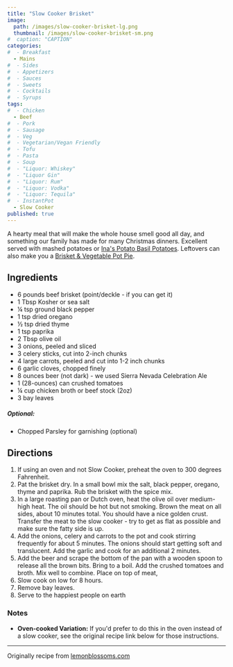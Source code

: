 ```yaml
---
title: "Slow Cooker Brisket"
image: 
  path: /images/slow-cooker-brisket-lg.png
  thumbnail: /images/slow-cooker-brisket-sm.png
#  caption: "CAPTION"
categories:
#  - Breakfast
  - Mains
#  - Sides
#  - Appetizers
#  - Sauces
#  - Sweets
#  - Cocktails
#  - Syrups
tags:
#  - Chicken
  - Beef
#  - Pork
#  - Sausage
#  - Veg
#  - Vegetarian/Vegan Friendly
#  - Tofu
#  - Pasta
#  - Soup
#  - "Liquor: Whiskey"
#  - "Liquor Gin"
#  - "Liquor: Rum"
#  - "Liquor: Vodka"
#  - "Liquor: Tequila"
#  - InstantPot
  - Slow Cooker
published: true
---
```


A hearty meal that will make the whole house smell good all day, and something our family has made for many Christmas dinners. Excellent served with mashed potatoes or [Ina's Potato Basil Potatoes](/recipes/potato-basil-puree). Leftovers can also make you a [Brisket & Vegetable Pot Pie](/recipes/brisket-pot-pie).

## Ingredients

* 6 pounds beef brisket (point/deckle - if you can get it)
* 1 Tbsp Kosher or sea salt
* ¼ tsp ground black pepper
* 1 tsp dried oregano
* ½ tsp dried thyme
* 1 tsp paprika
* 2 Tbsp olive oil
* 3 onions, peeled and sliced
* 3 celery sticks, cut into 2-inch chunks
* 4 large carrots, peeled and cut into 1-2 inch chunks
* 6 garlic cloves, chopped finely
* 8 ounces beer (not dark) - we used Sierra Nevada Celebration Ale
* 1 (28-ounces) can crushed tomatoes
* ¼ cup chicken broth or beef stock (2oz)
* 3 bay leaves

##### Optional:

* Chopped Parsley for garnishing (optional)

## Directions

1. If using an oven and not Slow Cooker, preheat the oven to 300 degrees Fahrenheit. 
1. Pat the brisket dry. In a small bowl mix the salt, black pepper, oregano, thyme and paprika. Rub the brisket with the spice mix.
1. In a large roasting pan or Dutch oven, heat the olive oil over medium-high heat. The oil should be hot but not smoking. Brown the meat on all sides, about 10 minutes total. You should have a nice golden crust. Transfer the meat to the slow cooker - try to get as flat as possible and make sure the fatty side is up.
1. Add the onions, celery and carrots to the pot and cook stirring frequently for about 5 minutes. The onions should start getting soft and translucent. Add the garlic and cook for an additional 2 minutes. 
1. Add the beer and scrape the bottom of the pan with a wooden spoon to release all the brown bits. Bring to a boil. Add the crushed tomatoes and broth. Mix well to combine. Place on top of meat, 
1. Slow cook on low for 8 hours. 
1. Remove bay leaves.
1. Serve to the happiest people on earth


### Notes

* **Oven-cooked Variation:** If you'd prefer to do this in the oven instead of a slow cooker, see the original recipe link below for those instructions.

---
Originally recipe from [lemonblossoms.com](https://www.lemonblossoms.com/blog/beer-braised-brisket/)

